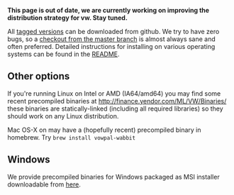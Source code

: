 __This page is out of date, we are currently working on improving the distribution strategy for vw. Stay tuned.__

All <a href="https://github.com/JohnLangford/vowpal_wabbit/tags">tagged versions</a> can be downloaded from github.  We try to have zero bugs, so a <a href="https://github.com/JohnLangford/vowpal_wabbit">checkout from the master branch</a> is almost always sane and often preferred. Detailed instructions for installing on various operating systems can be found in the [README](https://github.com/JohnLangford/vowpal_wabbit/blob/master/README.md).

## Other options

If you're running Linux on Intel or AMD (IA64/amd64) you may find some recent precompiled binaries at <a href="http://finance.yendor.com/ML/VW/Binaries/">http://finance.yendor.com/ML/VW/Binaries/</a> these binaries are statically-linked (including all required libraries) so they should work on any Linux distribution.

Mac OS-X on may have a (hopefully recent) precompiled binary in homebrew.  Try `brew install vowpal-wabbit`

## Windows

We provide precompiled binaries for Windows packaged as MSI installer downloadable from <a href="https://github.com/eisber/vowpal_wabbit/releases">here</a>.